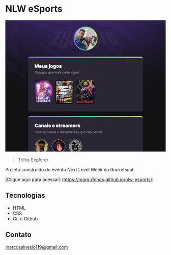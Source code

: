 # NLW eSports 

![preview](./.github/preview.png)

>Trilha Explorer

Projeto construído do evento Next Level Week da Rocketseat.

[Clique aqui para acessar] (https://marqu1nhos.github.io/nlw-esports/)

## Tecnologias

- HTML
- CSS
- Git e Github

## Contato

marcossinesio119@gmail.com